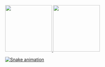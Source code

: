  <div>
  <a href="https://github.com/Foca1">
  <img height="150em" 
       src="https://github-readme-stats.vercel.app/api?username=Foca1&show_icons=true&theme=midnight-purple&hide_border=True&include_all_commits=true&count_private=true"/>
  <img height="150em" src="https://github-readme-stats.vercel.app/api/top-langs/?username=Foca1&layout=compact&theme=midnight-purple&hide_border=True"/>
</div>

 ![Snake animation](https://github.com/Foca1/Foca1/blob/output/github-contribution-grid-snake.svg)
